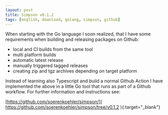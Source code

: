 ```yaml
---
layout: post
title: Simpson v0.1.2
tags: [english, download, golang, simpson, github]
---
```

When starting with the Go language I soon realized, that I have some
requirements when building and releasing packages on Github:

*   local and CI builds from the same tool
*   multi platform builds
*   automatic latest release
*   manually triggered tagged releases
*   creating zip and tgz archives depending on target platform

Instead of learning also Typescript and build a normal Github Action I have
implemented the above in a little Go tool that runs as part of a Github
workflow. For further information and instructions see:

[https://github.com/soerenkoehler/simpson/](
    https://github.com/soerenkoehler/simpson/tree/v0.1.2
){:target="_blank"}